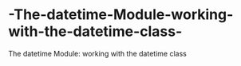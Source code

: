 # -The-datetime-Module-working-with-the-datetime-class-
 The datetime Module: working with the datetime class 
